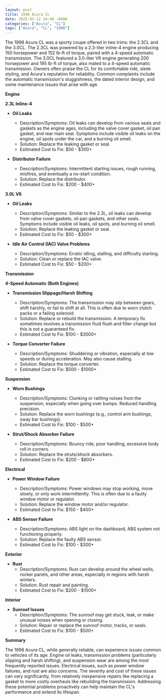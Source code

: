 ```yaml
---
layout: post
title: 1998 Acura CL
date: 2025-03-12 14:40 -0400
categories: ["Acura", "CL"]
tags: ["Acura", "CL", "1998"]
---
```

The 1998 Acura CL was a sporty coupe offered in two trims: the 2.3CL and the 3.0CL. The 2.3CL was powered by a 2.3-liter inline-4 engine producing 150 horsepower and 152 lb-ft of torque, paired with a 4-speed automatic transmission. The 3.0CL featured a 3.0-liter V6 engine generating 200 horsepower and 195 lb-ft of torque, also mated to a 4-speed automatic transmission. Owners often praise the CL for its comfortable ride, sleek styling, and Acura's reputation for reliability. Common complaints include the automatic transmission's sluggishness, the dated interior design, and some maintenance issues that arise with age.

**Engine**

**2.3L Inline-4**
*   **Oil Leaks**
    *   Description/Symptoms: Oil leaks can develop from various seals and gaskets as the engine ages, including the valve cover gasket, oil pan gasket, and rear main seal. Symptoms include visible oil leaks on the engine, oil spots under the car, and a burning oil smell.
    *   Solution: Replace the leaking gasket or seal.
    *   Estimated Cost to Fix: $50 - $300+

*   **Distributor Failure**
    *   Description/Symptoms: Intermittent starting issues, rough running, misfires, and eventually a no-start condition.
    *   Solution: Replace the distributor.
    *   Estimated Cost to Fix: $200 - $400+

**3.0L V6**

*   **Oil Leaks**
    *   Description/Symptoms: Similar to the 2.3L, oil leaks can develop from valve cover gaskets, oil pan gaskets, and other seals. Symptoms include visible oil leaks, oil spots, and burning oil smell.
    *   Solution: Replace the leaking gasket or seal.
    *   Estimated Cost to Fix: $50 - $300+

*   **Idle Air Control (IAC) Valve Problems**
    *   Description/Symptoms: Erratic idling, stalling, and difficulty starting.
    *   Solution: Clean or replace the IAC valve.
    *   Estimated Cost to Fix: $50 - $200+

**Transmission**

**4-Speed Automatic (Both Engines)**

*   **Transmission Slippage/Harsh Shifting**
    *   Description/Symptoms: The transmission may slip between gears, shift harshly, or fail to shift at all. This is often due to worn clutch packs or a failing solenoid.
    *   Solution: Replace or rebuild the transmission. A temporary fix sometimes involves a transmission fluid flush and filter change but this is not a guaranteed fix.
    *   Estimated Cost to Fix: $100 - $3000+

*   **Torque Converter Failure**
    *   Description/Symptoms: Shuddering or vibration, especially at low speeds or during acceleration. May also cause stalling.
    *   Solution: Replace the torque converter.
    *   Estimated Cost to Fix: $500 - $1000+

**Suspension**

*   **Worn Bushings**
    *   Description/Symptoms: Clunking or rattling noises from the suspension, especially when going over bumps. Reduced handling precision.
    *   Solution: Replace the worn bushings (e.g., control arm bushings, sway bar bushings).
    *   Estimated Cost to Fix: $100 - $500+

*   **Strut/Shock Absorber Failure**
    *   Description/Symptoms: Bouncy ride, poor handling, excessive body roll in corners.
    *   Solution: Replace the struts/shock absorbers.
    *   Estimated Cost to Fix: $200 - $800+

**Electrical**

*   **Power Window Failure**
    *   Description/Symptoms: Power windows may stop working, move slowly, or only work intermittently. This is often due to a faulty window motor or regulator.
    *   Solution: Replace the window motor and/or regulator.
    *   Estimated Cost to Fix: $150 - $400+

*   **ABS Sensor Failure**
    *   Description/Symptoms: ABS light on the dashboard, ABS system not functioning properly.
    *   Solution: Replace the faulty ABS sensor.
    *   Estimated Cost to Fix: $100 - $300+

**Exterior**

*   **Rust**
    *   Description/Symptoms: Rust can develop around the wheel wells, rocker panels, and other areas, especially in regions with harsh winters.
    *   Solution: Rust repair and painting.
    *   Estimated Cost to Fix: $200 - $1000+

**Interior**

*   **Sunroof Issues**
    *   Description/Symptoms: The sunroof may get stuck, leak, or make unusual noises when opening or closing.
    *   Solution: Repair or replace the sunroof motor, tracks, or seals.
    *   Estimated Cost to Fix: $100 - $500+

**Summary**

The 1998 Acura CL, while generally reliable, can experience issues common to vehicles of its age. Engine oil leaks, transmission problems (particularly slipping and harsh shifting), and suspension wear are among the most frequently reported issues. Electrical issues, such as power window failures, and rust are also concerns. The severity and cost of these issues can vary significantly, from relatively inexpensive repairs like replacing a gasket to more costly overhauls like rebuilding the transmission. Addressing these potential problems proactively can help maintain the CL's performance and extend its lifespan.

